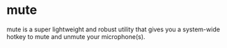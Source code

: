 # mute
mute is a super lightweight and robust utility that gives you a system-wide hotkey to mute and unmute your microphone(s).
